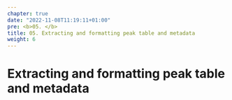 ```yaml
---
chapter: true
date: "2022-11-08T11:19:11+01:00"
pre: <b>05. </b>
title: 05. Extracting and formatting peak table and metadata
weight: 6
---
```


# Extracting and formatting peak table and metadata
